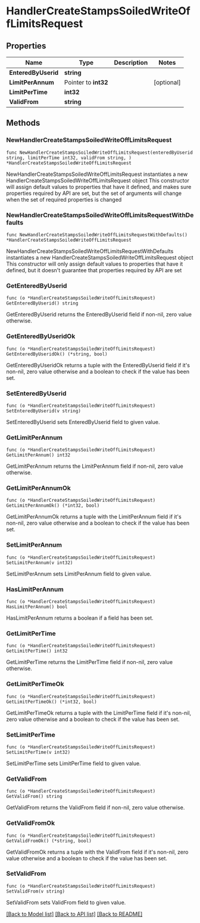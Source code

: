 # HandlerCreateStampsSoiledWriteOffLimitsRequest

## Properties

Name | Type | Description | Notes
------------ | ------------- | ------------- | -------------
**EnteredByUserid** | **string** |  | 
**LimitPerAnnum** | Pointer to **int32** |  | [optional] 
**LimitPerTime** | **int32** |  | 
**ValidFrom** | **string** |  | 

## Methods

### NewHandlerCreateStampsSoiledWriteOffLimitsRequest

`func NewHandlerCreateStampsSoiledWriteOffLimitsRequest(enteredByUserid string, limitPerTime int32, validFrom string, ) *HandlerCreateStampsSoiledWriteOffLimitsRequest`

NewHandlerCreateStampsSoiledWriteOffLimitsRequest instantiates a new HandlerCreateStampsSoiledWriteOffLimitsRequest object
This constructor will assign default values to properties that have it defined,
and makes sure properties required by API are set, but the set of arguments
will change when the set of required properties is changed

### NewHandlerCreateStampsSoiledWriteOffLimitsRequestWithDefaults

`func NewHandlerCreateStampsSoiledWriteOffLimitsRequestWithDefaults() *HandlerCreateStampsSoiledWriteOffLimitsRequest`

NewHandlerCreateStampsSoiledWriteOffLimitsRequestWithDefaults instantiates a new HandlerCreateStampsSoiledWriteOffLimitsRequest object
This constructor will only assign default values to properties that have it defined,
but it doesn't guarantee that properties required by API are set

### GetEnteredByUserid

`func (o *HandlerCreateStampsSoiledWriteOffLimitsRequest) GetEnteredByUserid() string`

GetEnteredByUserid returns the EnteredByUserid field if non-nil, zero value otherwise.

### GetEnteredByUseridOk

`func (o *HandlerCreateStampsSoiledWriteOffLimitsRequest) GetEnteredByUseridOk() (*string, bool)`

GetEnteredByUseridOk returns a tuple with the EnteredByUserid field if it's non-nil, zero value otherwise
and a boolean to check if the value has been set.

### SetEnteredByUserid

`func (o *HandlerCreateStampsSoiledWriteOffLimitsRequest) SetEnteredByUserid(v string)`

SetEnteredByUserid sets EnteredByUserid field to given value.


### GetLimitPerAnnum

`func (o *HandlerCreateStampsSoiledWriteOffLimitsRequest) GetLimitPerAnnum() int32`

GetLimitPerAnnum returns the LimitPerAnnum field if non-nil, zero value otherwise.

### GetLimitPerAnnumOk

`func (o *HandlerCreateStampsSoiledWriteOffLimitsRequest) GetLimitPerAnnumOk() (*int32, bool)`

GetLimitPerAnnumOk returns a tuple with the LimitPerAnnum field if it's non-nil, zero value otherwise
and a boolean to check if the value has been set.

### SetLimitPerAnnum

`func (o *HandlerCreateStampsSoiledWriteOffLimitsRequest) SetLimitPerAnnum(v int32)`

SetLimitPerAnnum sets LimitPerAnnum field to given value.

### HasLimitPerAnnum

`func (o *HandlerCreateStampsSoiledWriteOffLimitsRequest) HasLimitPerAnnum() bool`

HasLimitPerAnnum returns a boolean if a field has been set.

### GetLimitPerTime

`func (o *HandlerCreateStampsSoiledWriteOffLimitsRequest) GetLimitPerTime() int32`

GetLimitPerTime returns the LimitPerTime field if non-nil, zero value otherwise.

### GetLimitPerTimeOk

`func (o *HandlerCreateStampsSoiledWriteOffLimitsRequest) GetLimitPerTimeOk() (*int32, bool)`

GetLimitPerTimeOk returns a tuple with the LimitPerTime field if it's non-nil, zero value otherwise
and a boolean to check if the value has been set.

### SetLimitPerTime

`func (o *HandlerCreateStampsSoiledWriteOffLimitsRequest) SetLimitPerTime(v int32)`

SetLimitPerTime sets LimitPerTime field to given value.


### GetValidFrom

`func (o *HandlerCreateStampsSoiledWriteOffLimitsRequest) GetValidFrom() string`

GetValidFrom returns the ValidFrom field if non-nil, zero value otherwise.

### GetValidFromOk

`func (o *HandlerCreateStampsSoiledWriteOffLimitsRequest) GetValidFromOk() (*string, bool)`

GetValidFromOk returns a tuple with the ValidFrom field if it's non-nil, zero value otherwise
and a boolean to check if the value has been set.

### SetValidFrom

`func (o *HandlerCreateStampsSoiledWriteOffLimitsRequest) SetValidFrom(v string)`

SetValidFrom sets ValidFrom field to given value.



[[Back to Model list]](../README.md#documentation-for-models) [[Back to API list]](../README.md#documentation-for-api-endpoints) [[Back to README]](../README.md)


